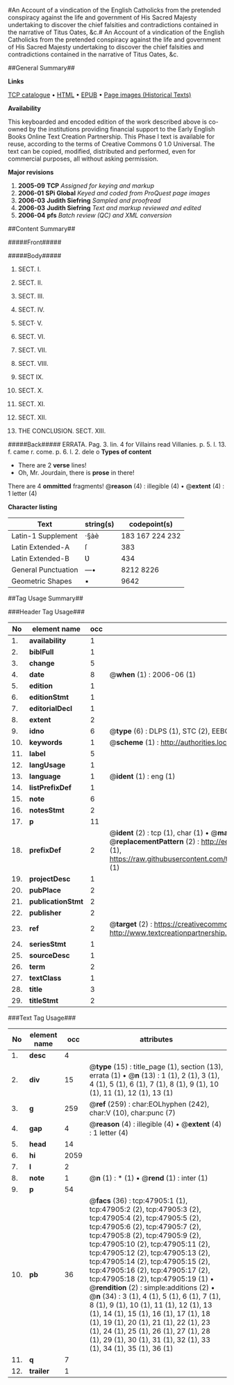 #An Account of a vindication of the English Catholicks from the pretended conspiracy against the life and government of His Sacred Majesty undertaking to discover the chief falsities and contradictions contained in the narrative of Titus Oates, &c.#
An Account of a vindication of the English Catholicks from the pretended conspiracy against the life and government of His Sacred Majesty undertaking to discover the chief falsities and contradictions contained in the narrative of Titus Oates, &c.

##General Summary##

**Links**

[TCP catalogue](http://www.ota.ox.ac.uk/tcp/)  • 
[HTML](http://tei.it.ox.ac.uk/tcp/Texts-HTML/free/A24/A24391.html)  • 
[EPUB](http://tei.it.ox.ac.uk/tcp/Texts-EPUB/free/A24/A24391.epub) • 
[Page images (Historical Texts)](https://data.historicaltexts.jisc.ac.uk/view?pubId=eebo-11612198e&pageId=eebo-11612198e-47905-1)

**Availability**

This keyboarded and encoded edition of the
	       work described above is co-owned by the institutions
	       providing financial support to the Early English Books
	       Online Text Creation Partnership. This Phase I text is
	       available for reuse, according to the terms of Creative
	       Commons 0 1.0 Universal. The text can be copied,
	       modified, distributed and performed, even for
	       commercial purposes, all without asking permission.

**Major revisions**

1. __2005-09__ __TCP__ *Assigned for keying and markup*
1. __2006-01__ __SPi Global__ *Keyed and coded from ProQuest page images*
1. __2006-03__ __Judith Siefring__ *Sampled and proofread*
1. __2006-03__ __Judith Siefring__ *Text and markup reviewed and edited*
1. __2006-04__ __pfs__ *Batch review (QC) and XML conversion*

##Content Summary##

#####Front#####

#####Body#####

1. SECT. I.

1. SECT. II.

1. SECT. III.

1. SECT. IV.

1. SECT· V.

1. SECT. VI.

1. SECT. VII.

1. SECT. VIII.

1. SECT IX.

1. SECT. X.

1. SECT. XI.

1. SECT. XII.

1. THE CONCLƲSION. SECT. XIII.

#####Back#####
ERRATA. Pag. 3. lin. 4 for Villains read Villanies. p. 5. l. 13. f. came r. come. p. 6. l. 2. dele o
**Types of content**

  * There are 2 **verse** lines!
  * Oh, Mr. Jourdain, there is **prose** in there!

There are 4 **ommitted** fragments! 
 @__reason__ (4) : illegible (4)  •  @__extent__ (4) : 1 letter (4)

**Character listing**


|Text|string(s)|codepoint(s)|
|---|---|---|
|Latin-1 Supplement|·§àè|183 167 224 232|
|Latin Extended-A|ſ|383|
|Latin Extended-B|Ʋ|434|
|General Punctuation|—•|8212 8226|
|Geometric Shapes|▪|9642|

##Tag Usage Summary##

###Header Tag Usage###

|No|element name|occ|attributes|
|---|---|---|---|
|1.|__availability__|1||
|2.|__biblFull__|1||
|3.|__change__|5||
|4.|__date__|8| @__when__ (1) : 2006-06 (1)|
|5.|__edition__|1||
|6.|__editionStmt__|1||
|7.|__editorialDecl__|1||
|8.|__extent__|2||
|9.|__idno__|6| @__type__ (6) : DLPS (1), STC (2), EEBO-CITATION (1), OCLC (1), VID (1)|
|10.|__keywords__|1| @__scheme__ (1) : http://authorities.loc.gov/ (1)|
|11.|__label__|5||
|12.|__langUsage__|1||
|13.|__language__|1| @__ident__ (1) : eng (1)|
|14.|__listPrefixDef__|1||
|15.|__note__|6||
|16.|__notesStmt__|2||
|17.|__p__|11||
|18.|__prefixDef__|2| @__ident__ (2) : tcp (1), char (1)  •  @__matchPattern__ (2) : ([0-9\-]+):([0-9IVX]+) (1), (.+) (1)  •  @__replacementPattern__ (2) : http://eebo.chadwyck.com/downloadtiff?vid=$1&page=$2 (1), https://raw.githubusercontent.com/textcreationpartnership/Texts/master/tcpchars.xml#$1 (1)|
|19.|__projectDesc__|1||
|20.|__pubPlace__|2||
|21.|__publicationStmt__|2||
|22.|__publisher__|2||
|23.|__ref__|2| @__target__ (2) : https://creativecommons.org/publicdomain/zero/1.0/ (1), http://www.textcreationpartnership.org/docs/. (1)|
|24.|__seriesStmt__|1||
|25.|__sourceDesc__|1||
|26.|__term__|2||
|27.|__textClass__|1||
|28.|__title__|3||
|29.|__titleStmt__|2||


###Text Tag Usage###

|No|element name|occ|attributes|
|---|---|---|---|
|1.|__desc__|4||
|2.|__div__|15| @__type__ (15) : title_page (1), section (13), errata (1)  •  @__n__ (13) : 1 (1), 2 (1), 3 (1), 4 (1), 5 (1), 6 (1), 7 (1), 8 (1), 9 (1), 10 (1), 11 (1), 12 (1), 13 (1)|
|3.|__g__|259| @__ref__ (259) : char:EOLhyphen (242), char:V (10), char:punc (7)|
|4.|__gap__|4| @__reason__ (4) : illegible (4)  •  @__extent__ (4) : 1 letter (4)|
|5.|__head__|14||
|6.|__hi__|2059||
|7.|__l__|2||
|8.|__note__|1| @__n__ (1) : * (1)  •  @__rend__ (1) : inter (1)|
|9.|__p__|54||
|10.|__pb__|36| @__facs__ (36) : tcp:47905:1 (1), tcp:47905:2 (2), tcp:47905:3 (2), tcp:47905:4 (2), tcp:47905:5 (2), tcp:47905:6 (2), tcp:47905:7 (2), tcp:47905:8 (2), tcp:47905:9 (2), tcp:47905:10 (2), tcp:47905:11 (2), tcp:47905:12 (2), tcp:47905:13 (2), tcp:47905:14 (2), tcp:47905:15 (2), tcp:47905:16 (2), tcp:47905:17 (2), tcp:47905:18 (2), tcp:47905:19 (1)  •  @__rendition__ (2) : simple:additions (2)  •  @__n__ (34) : 3 (1), 4 (1), 5 (1), 6 (1), 7 (1), 8 (1), 9 (1), 10 (1), 11 (1), 12 (1), 13 (1), 14 (1), 15 (1), 16 (1), 17 (1), 18 (1), 19 (1), 20 (1), 21 (1), 22 (1), 23 (1), 24 (1), 25 (1), 26 (1), 27 (1), 28 (1), 29 (1), 30 (1), 31 (1), 32 (1), 33 (1), 34 (1), 35 (1), 36 (1)|
|11.|__q__|7||
|12.|__trailer__|1||
